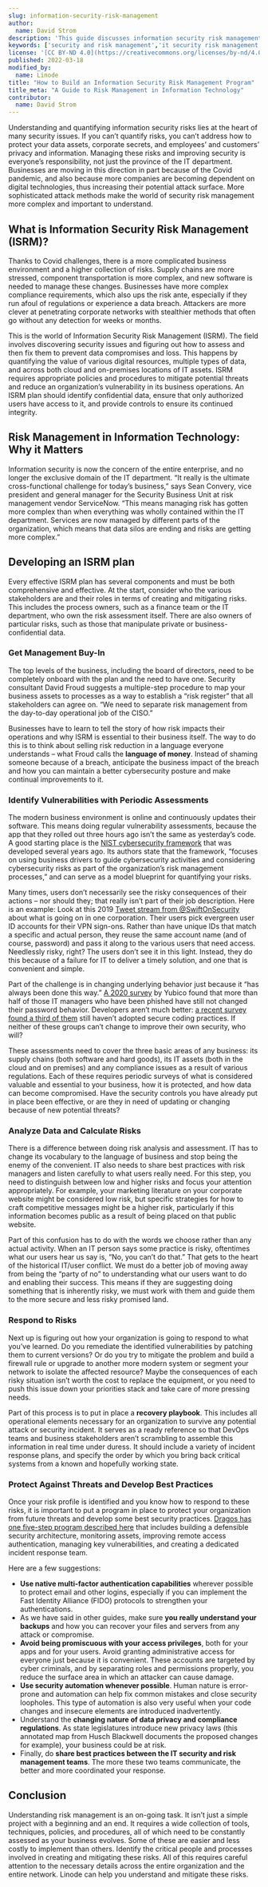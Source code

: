 ```yaml
---
slug: information-security-risk-management
author:
  name: David Strom
description: 'This guide discusses information security risk management and how to develop a plan for effectively managing risk and information security.'
keywords: ['security and risk management','it security risk management','risk management in information technology']
license: '[CC BY-ND 4.0](https://creativecommons.org/licenses/by-nd/4.0)'
published: 2022-03-18
modified_by:
  name: Linode
title: "How to Build an Information Security Risk Management Program"
title_meta: "A Guide to Risk Management in Information Technology"
contributor:
  name: David Strom
---
```


Understanding and quantifying information security risks lies at the heart of many security issues. If you can’t quantify risks, you can’t address how to protect your data assets, corporate secrets, and employees’ and customers’ privacy and information. Managing these risks and improving security is everyone’s responsibility, not just the province of the IT department. Businesses are moving in this direction in part because of the Covid pandemic, and also because more companies are becoming dependent on digital technologies, thus increasing their potential attack surface. More sophisticated attack methods make the world of security risk management more complex and important to understand.

## What is Information Security Risk Management (ISRM)?

Thanks to Covid challenges, there is a more complicated business environment and a higher collection of risks. Supply chains are more stressed, component transportation is more complex, and new software is needed to manage these changes. Businesses have more complex compliance requirements, which also ups the risk ante, especially if they run afoul of regulations or experience a data breach. Attackers are more clever at penetrating corporate networks with stealthier methods that often go without any detection for weeks or months.

This is the world of Information Security Risk Management (ISRM). The field involves discovering security issues and figuring out how to assess and then fix them to prevent data compromises and loss. This happens by quantifying the value of various digital resources, multiple types of data, and across both cloud and on-premises locations of IT assets. ISRM requires appropriate policies and procedures to mitigate potential threats and reduce an organization’s vulnerability in its business operations. An ISRM plan should identify confidential data, ensure that only authorized users have access to it, and provide controls to ensure its continued integrity.

## Risk Management in Information Technology: Why it Matters

Information security is now the concern of the entire enterprise, and no longer the exclusive domain of the IT department. “It really is the ultimate cross-functional challenge for today’s business,” says Sean Convery, vice president and general manager for the Security Business Unit at risk management vendor ServiceNow. “This means managing risk has gotten more complex than when everything was wholly contained within the IT department. Services are now managed by different parts of the organization, which means that data silos are ending and risks are getting more complex.”

## Developing an ISRM plan

Every effective ISRM plan has several components and must be both comprehensive and effective. At the start, consider who the various stakeholders are and their roles in terms of creating and mitigating risks. This includes the process owners, such as a finance team or the IT department, who own the risk assessment itself. There are also owners of particular risks, such as those that manipulate private or business-confidential data.

### Get Management Buy-In

The top levels of the business, including the board of directors, need to be completely onboard with the plan and the need to have one. Security consultant David Froud suggests a multiple-step procedure to map your business assets to processes as a way to establish a “risk register” that all stakeholders can agree on. “We need to separate risk management from the day-to-day operational job of the CISO.”

Businesses have to learn to tell the story of how risk impacts their operations and why ISRM is essential to their business itself. The way to do this is to think about selling risk reduction in a language everyone understands – what Froud calls the **language of money**. Instead of shaming someone because of a breach, anticipate the business impact of the breach and how you can maintain a better cybersecurity posture and make continual improvements to it.

### Identify Vulnerabilities with Periodic Assessments

The modern business environment is online and continuously updates their software. This means doing regular vulnerability assessments, because the app that they rolled out three hours ago isn’t the same as yesterday’s code. A good starting place is the [NIST cybersecurity framework](https://nvlpubs.nist.gov/nistpubs/CSWP/NIST.CSWP.04162018.pdf) that was developed several years ago. Its authors state that the framework, “focuses on using business drivers to guide cybersecurity activities and considering cybersecurity risks as part of the organization’s risk management processes,” and can serve as a model blueprint for quantifying your risks.

Many times, users don’t necessarily see the risky consequences of their actions – nor should they; that really isn’t part of their job description. Here is an example: Look at this 2019 [Tweet stream from @SwiftOnSecurity](https://twitter.com/SwiftOnSecurity/status/1129932935770103813) about what is going on in one corporation. Their users pick evergreen user ID accounts for their VPN sign-ons. Rather than have unique IDs that match a specific and actual person, they reuse the same account name (and of course, password) and pass it along to the various users that need access. Needlessly risky, right? The users don’t see it in this light. Instead, they do this because of a failure for IT to deliver a timely solution, and one that is convenient and simple.

Part of the challenge is in changing underlying behavior just because it “has always been done this way.” [A 2020 survey](https://www.yubico.com/blog/yubico-releases-2020-state-of-password-and-authentication-security-behaviors-report/) by Yubico found that more than half of those IT managers who have been phished have still not changed their password behavior. Developers aren’t much better: [a recent survey found a third of them](https://www.shiftleft.io/press-news/press/secure-software-summit-findings-shifting-security-left-a-work-in-progress/) still haven’t adopted secure coding practices. If neither of these groups can’t change to improve their own security, who will?

These assessments need to cover the three basic areas of any business: its supply chains (both software and hard goods), its IT assets (both in the cloud and on premises) and any compliance issues as a result of various regulations. Each of these requires periodic surveys of what is considered valuable and essential to your business, how it is protected, and how data can become compromised. Have the security controls you have already put in place been effective, or are they in need of updating or changing because of new potential threats?

### Analyze Data and Calculate Risks

There is a difference between doing risk analysis and assessment. IT has to change its vocabulary to the language of business and stop being the enemy of the convenient. IT also needs to share best practices with risk managers and listen carefully to what users really need. For this step, you need to distinguish between low and higher risks and focus your attention appropriately. For example, your marketing literature on your corporate website might be considered low risk, but specific strategies for how to craft competitive messages might be a higher risk, particularly if this information becomes public as a result of being placed on that public website.

Part of this confusion has to do with the words we choose rather than any actual activity. When an IT person says some practice is risky, oftentimes what our users hear us say is, “No, you can’t do that.” That gets to the heart of the historical IT/user conflict. We must do a better job of moving away from being the “party of no” to understanding what our users want to do and enabling their success. This means if they are suggesting doing something that is inherently risky, we must work with them and guide them to the more secure and less risky promised land.

### Respond to Risks

Next up is figuring out how your organization is going to respond to what you’ve learned. Do you remediate the identified vulnerabilities by patching them to current versions? Or do you try to mitigate the problem and build a firewall rule or upgrade to another more modern system or segment your network to isolate the affected resource? Maybe the consequences of each risky situation isn’t worth the cost to replace the equipment, or you need to push this issue down your priorities stack and take care of more pressing needs.

Part of this process is to put in place a **recovery playbook**. This includes all operational elements necessary for an organization to survive any potential attack or security incident. It serves as a ready reference so that DevOps teams and business stakeholders aren’t scrambling to assemble this information in real time under duress. It should include a variety of incident response plans, and specify the order by which you bring back critical systems from a known and hopefully working state.

### Protect Against Threats and Develop Best Practices

Once your risk profile is identified and you know how to respond to these risks, it is important to put a program in place to protect your organization from future threats and develop some best security practices. [Dragos has one five-step program described here](https://www.dragos.com/year-in-review/#section-vulnerabilities) that includes building a defensible security architecture, monitoring assets, improving remote access authentication, managing key vulnerabilities, and creating a dedicated incident response team.

Here are a few suggestions:

- **Use native multi-factor authentication capabilities** wherever possible to protect email and other logins, especially if you can implement the Fast Identity Alliance (FIDO) protocols to strengthen your authentications.
- As we have said in other guides, make sure **you really understand your backups** and how you can recover your files and servers from any attack or compromise.
- **Avoid being promiscuous with your access privileges**, both for your apps and for your users. Avoid granting administrative access for everyone just because it is convenient. These accounts are targeted by cyber criminals, and by separating roles and permissions properly, you reduce the surface area in which an attacker can cause damage.
- **Use security automation whenever possible**. Human nature is error-prone and automation can help fix common mistakes and close security loopholes. This type of automation is also very useful when your code changes and insecure elements are introduced inadvertently.
- Understand the **changing nature of data privacy and compliance regulations**. As state legislatures introduce new privacy laws (this annotated map from Husch Blackwell documents the proposed changes for example), your business could be at risk.
- Finally, do **share best practices between the IT security and risk management teams**. The more these two teams communicate, the better and more coordinated your response.

## Conclusion

Understanding risk management is an on-going task. It isn’t just a simple project with a beginning and an end.  It requires a wide collection of tools, techniques, policies, and procedures, all of which need to be constantly assessed as your business evolves. Some of these are easier and less costly to implement than others. Identify the critical people and processes involved in creating and mitigating these risks. All of this requires careful attention to the necessary details across the entire organization and the entire network. Linode can help you understand and mitigate these risks.